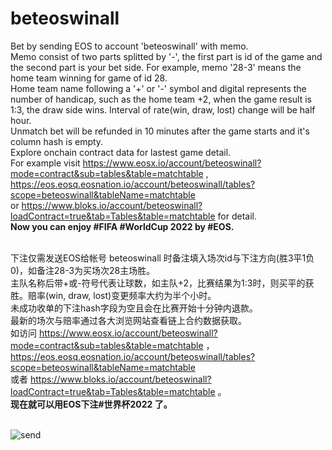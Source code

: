 # beteoswinall
Bet by sending EOS to account 'beteoswinall' with memo. <br>
Memo consist of two parts splitted by '-', the first part is id of the game and the second part is your bet side. For example, memo '28-3' means the home team winning for game of id 28.<br>
Home team name following a '+' or '-' symbol and digital represents the number of handicap, such as the home team +2, when the game result is 1:3, the draw side wins. Interval of rate(win, draw, lost) change will be half hour.<br>
Unmatch bet will be refunded in 10 minutes after the game starts and it's column hash is empty. <br>
Explore onchain contract data for lastest game detail. <br>
For example visit https://www.eosx.io/account/beteoswinall?mode=contract&sub=tables&table=matchtable , <br> https://eos.eosq.eosnation.io/account/beteoswinall/tables?scope=beteoswinall&tableName=matchtable <br> or https://www.bloks.io/account/beteoswinall?loadContract=true&tab=Tables&table=matchtable for detail.<br>
<b>Now you can enjoy #FIFA #WorldCup 2022 by #EOS.</b><br><br>

下注仅需发送EOS给帐号 beteoswinall 时备注填入场次id与下注方向(胜3平1负0)，如备注28-3为买场次28主场胜。<br>
主队名称后带+或-符号代表让球数，如主队+2，比赛结果为1:3时，则买平的获胜。赔率(win, draw, lost)变更频率大约为半个小时。<br>
未成功收单的下注hash字段为空且会在比赛开始十分钟内退款。<br>
最新的场次与赔率通过各大浏览网站查看链上合约数据获取。<br>
如访问 https://www.eosx.io/account/beteoswinall?mode=contract&sub=tables&table=matchtable ，<br> https://eos.eosq.eosnation.io/account/beteoswinall/tables?scope=beteoswinall&tableName=matchtable <br> 或者 https://www.bloks.io/account/beteoswinall?loadContract=true&tab=Tables&table=matchtable 。<br>
<b>现在就可以用EOS下注#世界杯2022 了。</b><br><br>


![send](https://user-images.githubusercontent.com/101385969/160788366-74c08b30-8f6b-4dc8-98d5-e4a8bf81cd7b.png)
